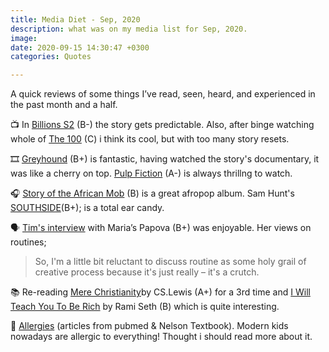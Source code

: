 ```yaml
---
title: Media Diet - Sep, 2020
description: what was on my media list for Sep, 2020.
image: 
date: 2020-09-15 14:30:47 +0300
categories: Quotes

---
```


A quick reviews of some things I’ve read, seen, heard, and experienced in the past month and a half.
<!-- more -->

📺 In [Billions S2](h) (B-) the story gets predictable. Also, after binge watching whole of [The 100](h) (C) i think its cool, but with too many story resets.

🎞 [Greyhound](h) (B+) is fantastic, having watched the story's documentary, it was like a cherry on top. [Pulp Fiction](h) (A-) is always thrillng to watch.

🎧 [Story of the African Mob](h) (B) is a great afropop album. Sam Hunt's [SOUTHSIDE](h)(B+); is a total ear candy. 

🗣 [Tim's interview](h) with Maria’s Papova (B+) was enjoyable. Her views on routines;

> So, I'm a little bit reluctant to discuss routine as some holy grail of creative process because it's just really – it's a crutch.


📚 Re-reading [Mere Christianity](h)by CS.Lewis (A+) for a 3rd time and [I Will Teach You To Be Rich](h) by Rami Seth (B) which is quite interesting. 

🔗 [Allergies](h) (articles from pubmed & Nelson Textbook). Modern kids nowadays are allergic to everything! Thought i should read more about it.


